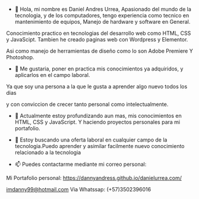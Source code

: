 - 👋 Hola, mi nombre es Daniel Andres Urrea, Apasionado del mundo de la tecnologia, y de los computadores, 
tengo experiencia como tecnico en mantenimiento de equipos, Manejo de hardware y software en General.  

Conocimiento practico en tecnologias del desarrollo web como HTML, CSS y JavaScipt.
Tambien he creado paginas web con Wordpress y Elementor.

Asi como manejo de herramientas de diseño como lo son Adobe Premiere Y Photoshop.


- 👀 Me gustaria, poner en practica mis conocimientos ya adquiridos, y aplicarlos en el campo laboral.

Ya que soy una persona a la que le gusta a aprender algo nuevo todos los dias

y con conviccion de crecer tanto personal como intelectualmente. 

- 🌱 Actualmente estoy profundizando aun mas,  mis conocimientos en  HTML, CSS y JavaScript. Y haciendo proyectos personales para mi portafolio.

- 💞️ Estoy buscando una oferta laboral  en cualquier campo de la tecnologia.Puedo aprender y asimilar facilmente nuevo conocimiento relacionado a la tecnologia
- 📫 Puedes contactarme mediante mi correo personal:

Mi Portafolio personal: https://dannyandress.github.io/danielurrea.com/

imdanny99@hotmail.com
Via Whatssap: (+57)3502396016


